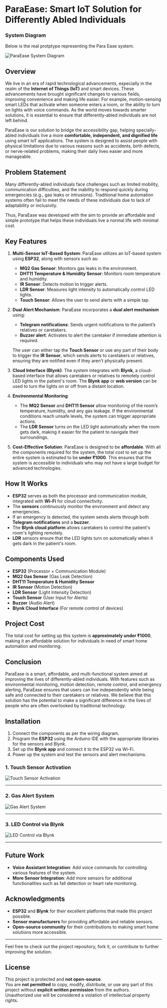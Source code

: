 # ParaEase: Smart IoT Solution for Differently Abled Individuals
### System Diagram

Below is the real protptype representing the Para Ease system.

![ParaEase System Diagram](assets/paraEase_system_diagram.png)



## Overview

We live in an era of rapid technological advancements, especially in the realm of the **Internet of Things (IoT)** and smart devices. These advancements have brought significant changes to various fields, improving convenience and making life easier. For example, motion-sensing smart LEDs that activate when someone enters a room, or the ability to turn on lights with voice commands. As the world moves towards smarter solutions, it is essential to ensure that differently-abled individuals are not left behind. 

ParaEase is our solution to bridge the accessibility gap, helping specially-abled individuals live a more **comfortable, independent, and dignified life** using smart IoT applications. The system is designed to assist people with physical limitations due to various reasons such as accidents, birth defects, or nerve-related problems, making their daily lives easier and more manageable.

## Problem Statement

Many differently-abled individuals face challenges such as limited mobility, communication difficulties, and the inability to respond quickly during emergencies (e.g., gas leaks or intrusions). Traditional home automation systems often fail to meet the needs of these individuals due to lack of adaptability or inclusivity. 

Thus, ParaEase was developed with the aim to provide an affordable and simple prototype that helps these individuals live a normal life with minimal cost. 

## Key Features

1. **Multi-Sensor IoT-Based System**:
   ParaEase utilizes an IoT-based system using **ESP32**, along with sensors such as:
   - **MQ2 Gas Sensor**: Monitors gas leaks in the environment.
   - **DHT11 Temperature & Humidity Sensor**: Monitors room temperature and humidity.
   - **IR Sensor**: Detects motion to trigger alerts.
   - **LDR Sensor**: Measures light intensity to automatically control LED lights.
   - **Touch Sensor**: Allows the user to send alerts with a simple tap.

2. **Dual Alert Mechanism**:
   ParaEase incorporates a **dual alert mechanism** using:
   - **Telegram notifications**: Sends urgent notifications to the patient’s relatives or caretakers.
   - **Buzzer alert**: Activates to alert the caretaker if immediate attention is required.
   
   The user can either tap the **Touch Sensor** or use any part of their body to trigger the **IR Sensor**, which sends alerts to caretakers or relatives, ensuring they are notified even if they aren't physically present.

3. **Cloud Interface (Blynk)**:
   The system integrates with **Blynk**, a cloud-based interface that allows caretakers or relatives to remotely control LED lights in the patient's room. The **Blynk app** or **web version** can be used to turn the lights on or off from a distant location.

4. **Environmental Monitoring**:
   - The **MQ2 Sensor** and **DHT11 Sensor** allow monitoring of the room’s temperature, humidity, and any gas leakage. If the environmental conditions reach unsafe levels, the system can trigger appropriate actions.
   - The **LDR Sensor** turns on the LED light automatically when the room gets dark, making it easier for the patient to navigate their surroundings.

5. **Cost-Effective Solution**:
   ParaEase is designed to be **affordable**. With all the components required for the system, the total cost to set up the entire system is estimated to be **under ₹1000**. This ensures that the system is accessible to individuals who may not have a large budget for advanced technologies.

## How It Works

- **ESP32** serves as both the processor and communication module, integrated with **Wi-Fi** for cloud connectivity.
- The **sensors** continuously monitor the environment and detect any emergencies.
- If an emergency is detected, the system sends alerts through both **Telegram notifications** and a **buzzer**.
- The **Blynk cloud platform** allows caretakers to control the patient's room's lighting remotely.
- **LDR** sensors ensure that the LED lights turn on automatically when it gets dark in the patient's room.

## Components Used

- **ESP32** (Processor + Communication Module)
- **MQ2 Gas Sensor** (Gas Leak Detection)
- **DHT11 Temperature & Humidity Sensor**
- **IR Sensor** (Motion Detection)
- **LDR Sensor** (Light Intensity Detection)
- **Touch Sensor** (User Input for Alerts)
- **Buzzer** (Audio Alert)
- **Blynk Cloud Interface** (For remote control of devices)

## Project Cost

The total cost for setting up this system is **approximately under ₹1000**, making it an affordable solution for individuals in need of smart home automation and monitoring.

## Conclusion

ParaEase is a smart, affordable, and multi-functional system aimed at improving the lives of differently-abled individuals. With features such as environmental monitoring, motion detection, remote control, and emergency alerting, ParaEase ensures that users can live independently while being safe and connected to their caretakers or relatives. We believe that this solution has the potential to make a significant difference in the lives of people who are often overlooked by traditional technology.

## Installation

1. Connect the components as per the wiring diagram.
2. Program the **ESP32** using the Arduino IDE with the appropriate libraries for the sensors and Blynk.
3. Set up the **Blynk app** and connect it to the ESP32 via Wi-Fi.
4. Power up the system and test the sensors and alert mechanisms.

### 1. Touch Sensor Activation
![Touch Sensor Activation](assets/touch-ezgif.com-video-to-gif-converter.gif)

---

### 2. Gas Alert System
![Gas Alert System](assets/gasalert-ezgif.com-video-to-gif-converter.gif)

---

### 3. LED Control via Blynk
![LED Control via Blynk](assets/ledonblink-ezgif.com-video-to-gif-converter.gif)

---

## Future Work

- **Voice Assistant Integration**: Add voice commands for controlling various features of the system.
- **More Sensor Integration**: Add more sensors for additional functionalities such as fall detection or heart rate monitoring.

## Acknowledgments

- **ESP32** and **Blynk** for their excellent platforms that made this project possible.
- **Sensor manufacturers** for providing affordable and reliable sensors.
- **Open-source community** for their contributions to making smart home solutions more accessible.

---

Feel free to check out the project repository, fork it, or contribute to further improving the solution.

## License

This project is protected and **not open-source**.  
You are **not permitted** to copy, modify, distribute, or use any part of this project without **explicit written permission** from the authors.  
Unauthorized use will be considered a violation of intellectual property rights.

